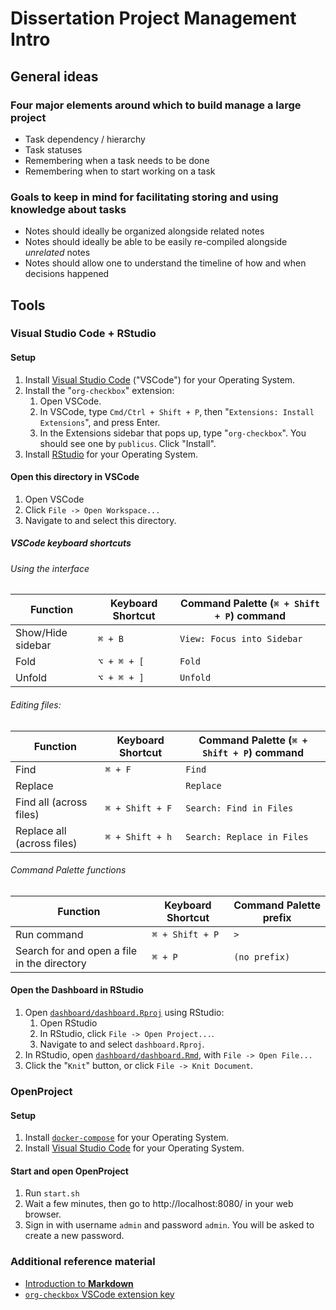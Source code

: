# Dissertation Project Management Intro

## General ideas

### Four major elements around which to build manage a large project

- Task dependency / hierarchy
- Task statuses
- Remembering when a task needs to be done
- Remembering when to start working on a task

### Goals to keep in mind for facilitating storing and using knowledge about tasks

- Notes should ideally be organized alongside related notes
- Notes should ideally be able to be easily re-compiled alongside _unrelated_ notes
- Notes should allow one to understand the timeline of how and when decisions happened

## Tools

### Visual Studio Code + RStudio

#### Setup

1. Install [Visual Studio Code](https://code.visualstudio.com/) ("VSCode") for your Operating System.
1. Install the "`org-checkbox`" extension:
   1. Open VSCode.
   1. In VSCode, type `Cmd/Ctrl + Shift + P`, then "`Extensions: Install Extensions`", and press Enter.
   1. In the Extensions sidebar that pops up, type "`org-checkbox`". You should see one by `publicus`. Click "Install".
1. Install [RStudio](https://rstudio.com/products/rstudio/download/) for your Operating System.

#### Open this directory in VSCode

1. Open VSCode
1. Click `File -> Open Workspace...`
1. Navigate to and select this directory.

##### VSCode keyboard shortcuts

###### Using the interface

| Function          | Keyboard Shortcut | Command Palette (`⌘ + Shift + P`) command |
| ----------------- | ----------------- | ----------------------------------------- |
| Show/Hide sidebar | `⌘ + B`           | `View: Focus into Sidebar`                |
| Fold              | `⌥ + ⌘ + [`       | `Fold`                                    |
| Unfold            | `⌥ + ⌘ + ]`       | `Unfold`                                  |

###### Editing files:

| Function                   | Keyboard Shortcut | Command Palette (`⌘ + Shift + P`) command |
| -------------------------- | ----------------- | ----------------------------------------- |
| Find                       | `⌘ + F`           | `Find`                                    |
| Replace                    |                   | `Replace`                                 |
| Find all (across files)    | `⌘ + Shift + F`   | `Search: Find in Files`                   |
| Replace all (across files) | `⌘ + Shift + h`   | `Search: Replace in Files`                |

###### Command Palette functions

| Function                                    | Keyboard Shortcut | Command Palette prefix |
| ------------------------------------------- | ----------------- | ---------------------- |
| Run command                                 | `⌘ + Shift + P`   | `>`                    |
| Search for and open a file in the directory | `⌘ + P`           | `(no prefix)`          |

#### Open the Dashboard in RStudio

1. Open [`dashboard/dashboard.Rproj`](dashboard/dashboard.Rproj) using RStudio:
   1. Open RStudio
   1. In RStudio, click `File -> Open Project...`.
   1. Navigate to and select `dashboard.Rproj`.
1. In RStudio, open [`dashboard/dashboard.Rmd`](dashboard/dashboard.Rmd), with `File -> Open File...`
1. Click the "`Knit`" button, or click `File -> Knit Document`.

### OpenProject

#### Setup

1. Install [`docker-compose`](https://docs.docker.com/compose/install/#install-compose) for your Operating System.
1. Install [Visual Studio Code](https://code.visualstudio.com/) for your Operating System.

#### Start and open OpenProject

1. Run `start.sh`
1. Wait a few minutes, then go to http://localhost:8080/ in your web browser.
1. Sign in with username `admin` and password `admin`. You will be asked to create a new password.

### Additional reference material

- [Introduction to **Markdown**](https://guides.github.com/features/mastering-markdown/)
- [`org-checkbox` VSCode extension key](key.md)
